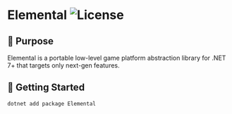 # Elemental ![License](https://img.shields.io/github/license/double-buffer/elemental.svg)

## 📖 Purpose

Elemental is a portable low-level game platform abstraction library for .NET 7+ that targets only next-gen features.

## 🚀 Getting Started

```
dotnet add package Elemental